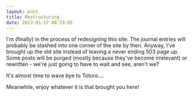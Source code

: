 ```yaml
---
layout: post
title: Restructuring
date: 2013-01-17 08:33:05
---
```

I'm (finally) in the process of redesigning this site. The journal entries 
will probably be stashed into one corner of the site by then. Anyway, I've 
brought up the old site instead of leaving a never ending 503 page up. 
Some posts will be purged (mostly because they've become irrelevant) or 
rewritten - we're just going to have to wait and see, aren't we?

It's almost time to wave bye to Totoro....

Meanwhile, enjoy whatever it is that brought you here!
